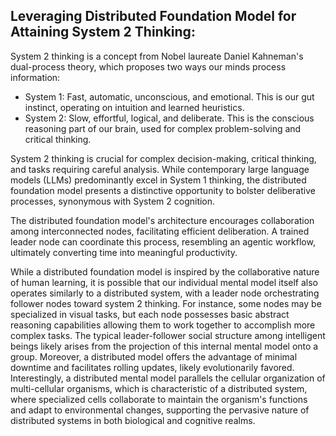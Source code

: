 ## Leveraging Distributed Foundation Model for Attaining System 2 Thinking:

System 2 thinking is a concept from Nobel laureate Daniel Kahneman's dual-process theory, which proposes two ways our minds process information:

- System 1: Fast, automatic, unconscious, and emotional. This is our gut instinct, operating on intuition and learned heuristics.
- System 2: Slow, effortful, logical, and deliberate. This is the conscious reasoning part of our brain, used for complex problem-solving and critical thinking.

System 2 thinking is crucial for complex decision-making, critical thinking, and tasks requiring careful analysis. While contemporary large language models (LLMs) predominantly excel in System 1 thinking, the distributed foundation model presents a distinctive opportunity to bolster deliberative processes, synonymous with System 2 cognition.

The distributed foundation model's architecture encourages collaboration among interconnected nodes, facilitating efficient deliberation. A trained leader node can coordinate this process, resembling an agentic workflow, ultimately converting time into meaningful productivity.

While a distributed foundation model is inspired by the collaborative nature of human learning, it is possible that our individual mental model itself also operates similarly to a distributed system, with a leader node orchestrating follower nodes toward system 2 thinking. For instance, some nodes may be specialized in visual tasks, but each node possesses basic abstract reasoning capabilities allowing them to work together to accomplish more complex tasks. The typical leader-follower social structure among intelligent beings likely arises from the projection of this internal mental model onto a group. Moreover, a distributed model offers the advantage of minimal downtime and facilitates rolling updates, likely evolutionarily favored. Interestingly, a distributed mental model parallels the cellular organization of multi-cellular organisms, which is characteristic of a distributed system, where specialized cells collaborate to maintain the organism's functions and adapt to environmental changes, supporting the pervasive nature of distributed systems in both biological and cognitive realms.
